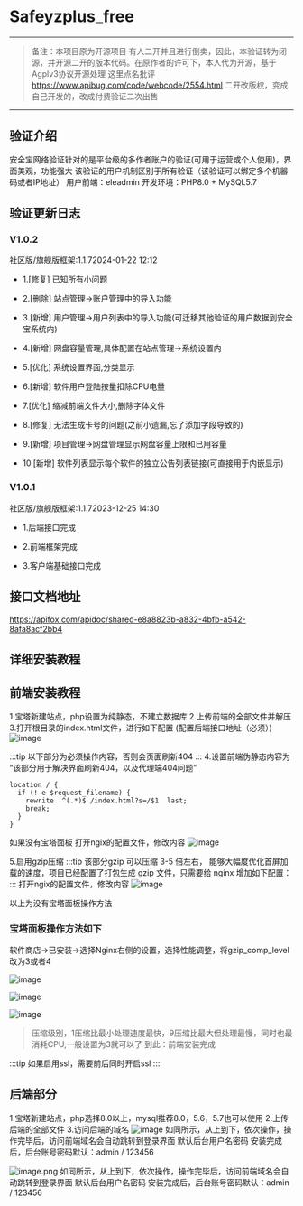 # Safeyzplus_free
******************************************************
>备注：本项目原为开源项目 有人二开并且进行倒卖，因此，本验证转为闭源，并开源二开的版本代码。在原作者的许可下，本人代为开源，基于Agplv3协议开源处理
这里点名批评
https://www.apibug.com/code/webcode/2554.html
二开改版权，变成自己开发的，改成付费验证二次出售
******************************************************

##  验证介绍
安全宝网络验证针对的是平台级的多作者账户的验证(可用于运营或个人使用)，界面美观，功能强大
该验证的用户机制区别于所有验证（该验证可以绑定多个机器码或者IP地址）
用户前端：eleadmin
开发环境：PHP8.0 + MySQL5.7


## 验证更新日志
### V1.0.2
社区版/旗舰版框架:1.1.72024-01-22 12:12

- 1.[修复] 已知所有小问题

- 2.[删除] 站点管理->账户管理中的导入功能

- 3.[新增] 用户管理->用户列表中的导入功能(可迁移其他验证的用户数据到安全宝系统内)

- 4.[新增] 网盘容量管理,具体配置在站点管理->系统设置内

- 5.[优化] 系统设置界面,分类显示

- 6.[新增] 软件用户登陆按量扣除CPU电量

- 7.[优化] 缩减前端文件大小,删除字体文件

- 8.[修复] 无法生成卡号的问题(之前小遗漏,忘了添加字段导致的)

- 9.[新增] 项目管理->网盘管理显示网盘容量上限和已用容量

- 10.[新增] 软件列表显示每个软件的独立公告列表链接(可直接用于内嵌显示)

### V1.0.1
社区版/旗舰版框架:1.1.72023-12-25 14:30

- 1.后端接口完成

- 2.前端框架完成

- 3.客户端基础接口完成


## 接口文档地址
https://apifox.com/apidoc/shared-e8a8823b-a832-4bfb-a542-8afa8acf2bb4
## 详细安装教程
## 前端安装教程
1.宝塔新建站点，php设置为纯静态，不建立数据库
2.上传前端的全部文件并解压
3.打开根目录的index.html文件，进行如下配置
(配置后端接口地址（必须）)
![image](https://github.com/user-attachments/assets/f87a5874-fed5-4c0b-ac20-2368687ff775)


:::tip
以下部分为必须操作内容，否则会页面刷新404
:::
4.设置前端伪静态内容为
“该部分用于解决界面刷新404，以及代理端404问题”

```
location / {
  if (!-e $request_filename) {
    rewrite  ^(.*)$ /index.html?s=/$1  last;
    break;
  }
}
```
如果没有宝塔面板
打开ngix的配置文件，修改内容
![image](https://github.com/user-attachments/assets/eea98f57-e4a5-4ef3-a5b4-259d67133a10)

5.启用gzip压缩
:::tip
该部分gzip 可以压缩 3-5 倍左右， 能够大幅度优化首屏加载的速度，项目已经配置了打包生成 gzip 文件，只需要给 nginx 增加如下配置：
:::
打开ngix的配置文件，修改内容
![image](https://github.com/user-attachments/assets/0cfc9804-cb49-4a64-b691-c9fb115b8ba0)

以上为没有宝塔面板操作方法
### **宝塔面板操作方法如下**
软件商店→已安装→选择Nginx右侧的设置，选择性能调整，将gzip_comp_level改为3或者4

![image](https://github.com/user-attachments/assets/ab5eb915-2fc2-41ff-b216-d3bb34bce9b4)


![image](https://github.com/user-attachments/assets/0cbc50ea-263e-4389-abfd-8e2e2065f519)


![image](https://github.com/user-attachments/assets/dfc7c645-858e-4d93-80a1-2742dbbd2563)

>压缩级别，1压缩比最小处理速度最快，9压缩比最大但处理最慢，同时也最消耗CPU,一般设置为3就可以了
到此：前端安装完成

:::tip
如果启用ssl，需要前后同时开启ssl
:::
## 后端部分
1.宝塔新建站点，php选择8.0以上，mysql推荐8.0，5.6，5.7也可以使用
2.上传后端的全部文件
3.访问后端的域名
![image](https://github.com/user-attachments/assets/44cac404-5eaa-4b82-b39e-9f5c493f292b)
如同所示，从上到下，依次操作，操作完毕后，访问前端域名会自动跳转到登录界面
默认后台用户名密码
安装完成后，后台账号密码默认：admin / 123456


![image.png](https://api.apifox.com/api/v1/projects/4019769/resources/422694/image-preview)
如同所示，从上到下，依次操作，操作完毕后，访问前端域名会自动跳转到登录界面
默认后台用户名密码
安装完成后，后台账号密码默认：admin / 123456

